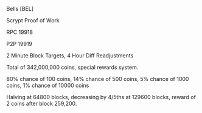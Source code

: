 Bells [BEL]

Scrypt Proof of Work

RPC 19918

P2P 19919

2 Minute Block Targets, 4 Hour Diff Readjustments

Total of 342,000,000 coins, special rewards system.

80% chance of 100 coins, 14% chance of 500 coins, 5% chance of 1000 coins, 1% chance of 10000 coins

Halving at 64800 blocks, decreasing by 4/5ths at 129600 blocks, reward of 2 coins after block 259,200.


